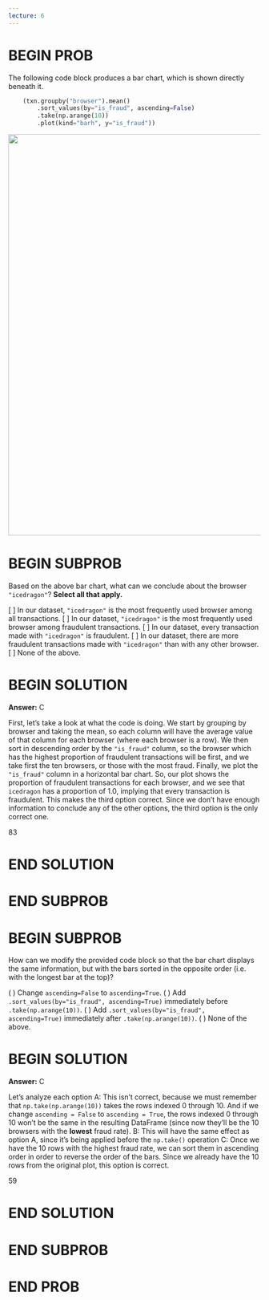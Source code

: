 ```yaml
---
lecture: 6
---
```


# BEGIN PROB

The following code block produces a bar chart, which is shown directly
beneath it.

```py  
    (txn.groupby("browser").mean()
        .sort_values(by="is_fraud", ascending=False)
        .take(np.arange(10))
        .plot(kind="barh", y="is_fraud"))
```

<center><img src='../assets/images/fa23-final/top_ten.jpg' width=800></center>


# BEGIN SUBPROB

Based on the above bar chart, what can we conclude about the browser
`"icedragon"`? **Select all that apply.**

[ ] In our dataset, `"icedragon"` is the most frequently used browser among all transactions.
[ ] In our dataset, `"icedragon"` is the most frequently used browser among fraudulent transactions.
[ ] In our dataset, every transaction made with `"icedragon"` is fraudulent.
[ ] In our dataset, there are more fraudulent transactions made with `"icedragon"` than with any other browser.
[ ] None of the above.

# BEGIN SOLUTION
**Answer:** C

First, let’s take a look at what the code is doing. We start by grouping by browser and taking the mean, so each column will have the average value of that column for each browser (where each browser is a row). We then sort in descending order by the `"is_fraud"` column, so the browser which has the highest proportion of fraudulent transactions will be first, and we take first the ten browsers, or those with the most fraud. Finally, we plot the `"is_fraud"` column in a horizontal bar chart. So, our plot shows the proportion of fraudulent transactions for each browser, and we see that `icedragon` has a proportion of 1.0, implying that every transaction is fraudulent. This makes the third option correct. Since we don’t have enough information to conclude any of the other options, the third option is the only correct one.

<average>83</average>



# END SOLUTION

# END SUBPROB

# BEGIN SUBPROB

How can we modify the provided code block so that the bar chart displays
the same information, but with the bars sorted in the opposite order
(i.e. with the longest bar at the top)?

( ) Change `ascending=False` to `ascending=True`.
( ) Add `.sort_values(by="is_fraud", ascending=True)` immediately before `.take(np.arange(10))`.
( ) Add `.sort_values(by="is_fraud", ascending=True)` immediately after `.take(np.arange(10))`.
( ) None of the above.

# BEGIN SOLUTION

**Answer:** C

Let’s analyze each option
A: This isn’t correct, because we must remember that `np.take(np.arange(10))` takes the rows indexed 0 through 10. And if we change `ascending = False` to `ascending = True`, the rows indexed 0 through 10 won’t be the same in the resulting DataFrame (since now they’ll be the 10 browsers with the **lowest** fraud rate).
B: This will have the same effect as option A, since it’s being applied before the `np.take()` operation
C: Once we have the 10 rows with the highest fraud rate, we can sort them in ascending order in order to reverse the order of the bars. Since we already have the 10 rows from the original plot, this option is correct.

<average>59</average>



# END SOLUTION

# END SUBPROB

# END PROB